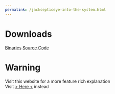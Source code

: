 ```yaml
---
permalink: /jacksepticeye-into-the-system.html
---
```


# Downloads

[Binaries](https://pikakid98-games.github.io/dl/jacksepticeye-into-the-system/bin)
[Source Code](https://pikakid98-games.github.io/dl/jacksepticeye-into-the-system/src)

# Warning
Visit this website for a more feature rich explanation
\
Visit [> Here <](https://pikakid98.github.io/classic/pikakid98games.wordpress.com/jacksepticeyeintothesystem) instead